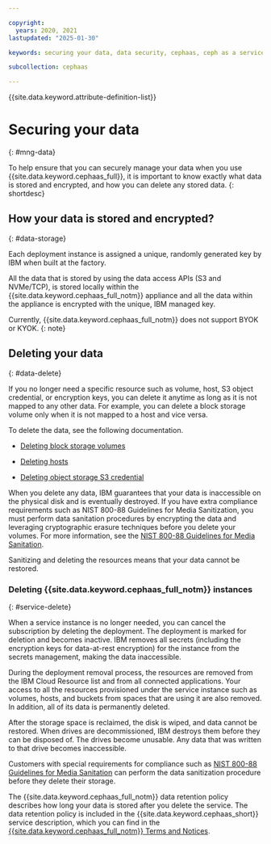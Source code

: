 ```yaml
---

copyright:
  years: 2020, 2021
lastupdated: "2025-01-30"

keywords: securing your data, data security, cephaas, ceph as a service

subcollection: cephaas

---
```


{{site.data.keyword.attribute-definition-list}}


# Securing your data
{: #mng-data}

To help ensure that you can securely manage your data when you use {{site.data.keyword.cephaas_full}}, it is important to know exactly what data is stored and encrypted, and how you can delete any stored data.
{: shortdesc}



## How your data is stored and encrypted?
{: #data-storage}

Each deployment instance is assigned a unique, randomly generated key by IBM when built at the factory.

All the data that is stored by using the data access APIs (S3 and NVMe/TCP), is stored locally within the {{site.data.keyword.cephaas_full_notm}} appliance and all the data within the appliance is encrypted with the unique, IBM managed key.

Currently, {{site.data.keyword.cephaas_full_notm}} does not support BYOK or KYOK.
{: note}


## Deleting your data
{: #data-delete}

If you no longer need a specific resource such as volume, host, S3 object credential, or encryption keys, you can delete it anytime as long as it is not mapped to any other data. For example, you can delete a block storage volume only when it is not mapped to a host and vice versa.

To delete the data, see the following documentation.

* [Deleting block storage volumes](/docs/cephaas?topic=cephaas-deleting-block-volume)

* [Deleting hosts](/docs/cephaas?topic=cephaas-deleting-hosts)

* [Deleting object storage S3 credential](/docs/cephaas?topic=cephaas-deleting-s3-credential)

When you delete any data, IBM guarantees that your data is inaccessible on the physical disk and is eventually destroyed. If you have extra compliance requirements such as NIST 800-88 Guidelines for Media Sanitization, you must perform data sanitation procedures by encrypting the data and leveraging cryptographic erasure techniques before you delete your volumes. For more information, see the [NIST 800-88 Guidelines for Media Sanitation](https://csrc.nist.gov/pubs/sp/800/88/r1/final).

Sanitizing and deleting the resources means that your data cannot be restored.


### Deleting {{site.data.keyword.cephaas_full_notm}} instances
{: #service-delete}

When a service instance is no longer needed, you can cancel the subscription by deleting the deployment. The deployment is marked for deletion and becomes inactive. IBM removes all secrets (including the encryption keys for data-at-rest encryption) for the instance from the secrets management, making the data inaccessible.

During the deployment removal process, the resources are removed from the IBM Cloud Resource list and from all connected applications. Your access to all the resources provisioned under the service instance such as volumes, hosts, and buckets from spaces that are using it are also removed. In addition, all of its data is permanently deleted.

After the storage space is reclaimed, the disk is wiped, and data cannot be restored. When drives are decommissioned, IBM destroys them before they can be disposed of. The drives become unusable. Any data that was written to that drive becomes inaccessible.

Customers with special requirements for compliance such as [NIST 800-88 Guidelines for Media Sanitation](https://csrc.nist.gov/pubs/sp/800/88/r1/final) can perform the data sanitization procedure before they delete their storage.


The {{site.data.keyword.cephaas_full_notm}} data retention policy describes how long your data is stored after you delete the service. The data retention policy is included in the {{site.data.keyword.cephaas_short}} service description, which you can find in the [{{site.data.keyword.cephaas_full_notm}} Terms and Notices](https://www.ibm.com/terms/?id=i126-9923).
